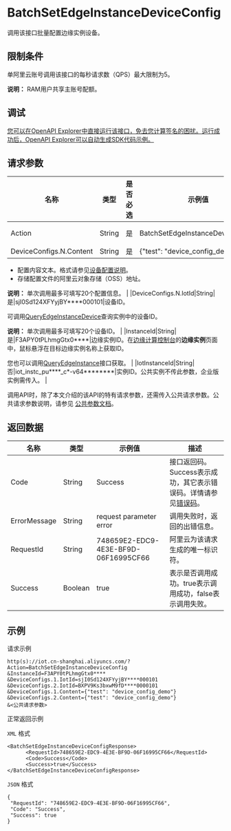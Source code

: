 # BatchSetEdgeInstanceDeviceConfig

调用该接口批量配置边缘实例设备。

## 限制条件

单阿里云账号调用该接口的每秒请求数（QPS）最大限制为5。

**说明：** RAM用户共享主账号配额。

## 调试

[您可以在OpenAPI Explorer中直接运行该接口，免去您计算签名的困扰。运行成功后，OpenAPI Explorer可以自动生成SDK代码示例。](https://api.aliyun.com/#product=Iot&api=BatchSetEdgeInstanceDeviceConfig&type=RPC&version=2018-01-20)

## 请求参数

|名称|类型|是否必选|示例值|描述|
|--|--|----|---|--|
|Action|String|是|BatchSetEdgeInstanceDeviceConfig|系统规定参数。取值：BatchSetEdgeInstanceDeviceConfig。 |
|DeviceConfigs.N.Content|String|是|\{"test": "device\_config\_demo"\}|配置内容，可以选择传入：

 -   配置内容文本。格式请参见[设备配置说明](~~172319~~)。
-   存储配置文件的阿里云对象存储（OSS）地址。

 **说明：** 单次调用最多可填写20个配置信息。 |
|DeviceConfigs.N.IotId|String|是|sjI0Sd124XFYyjBY\*\*\*\*000101|设备ID。

 可调用[QueryEdgeInstanceDevice](~~135261~~)查询实例中的设备ID。

 **说明：** 单次调用最多可填写20个设备ID。 |
|InstanceId|String|是|F3APY0tPLhmgGtx0\*\*\*\*|边缘实例ID。在[边缘计算控制台](https://iot.console.aliyun.com/le/instance/list)的**边缘实例**页面中，鼠标悬浮在目标边缘实例名称上获取ID。

 您也可以调用[QueryEdgeInstance](~~135214~~)接口获取。 |
|IotInstanceId|String|否|iot\_instc\_pu\*\*\*\*\_c\*-v64\*\*\*\*\*\*\*\*|实例ID。公共实例不传此参数，企业版实例需传入。 |

调用API时，除了本文介绍的该API的特有请求参数，还需传入公共请求参数。公共请求参数说明，请参见 [公共参数文档](~~30561~~)。

## 返回数据

|名称|类型|示例值|描述|
|--|--|---|--|
|Code|String|Success|接口返回码。Success表示成功，其它表示错误码。详情请参见[错误码](~~135200~~)。 |
|ErrorMessage|String|request parameter error|调用失败时，返回的出错信息。 |
|RequestId|String|748659E2-EDC9-4E3E-BF9D-06F16995CF66|阿里云为该请求生成的唯一标识符。 |
|Success|Boolean|true|表示是否调用成功。true表示调用成功，false表示调用失败。 |

## 示例

请求示例

```
http(s)://iot.cn-shanghai.aliyuncs.com/?Action=BatchSetEdgeInstanceDeviceConfig
&InstanceId=F3APY0tPLhmgGtx0****
&DeviceConfigs.1.IotId=sjI0Sd124XFYyjBY****000101
&DeviceConfigs.2.IotId=BXPV9Ks3bxwM9fD****0000101
&DeviceConfigs.1.Content={"test": "device_config_demo"}
&DeviceConfigs.2.Content={"test": "device_config_demo"}
&<公共请求参数>
```

正常返回示例

`XML` 格式

```
<BatchSetEdgeInstanceDeviceConfigResponse>
      <RequestId>748659E2-EDC9-4E3E-BF9D-06F16995CF66</RequestId>
      <Code>Success</Code>
      <Success>true</Success>
</BatchSetEdgeInstanceDeviceConfigResponse>
```

`JSON` 格式

```
{
 "RequestId": "748659E2-EDC9-4E3E-BF9D-06F16995CF66",
 "Code": "Success",
 "Success": true
}
```

